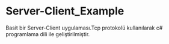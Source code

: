 # Server-Client_Example
Basit bir Server-Client uygulaması.Tcp protokolü kullanılarak c# programlama dili ile geliştirilmiştir.
